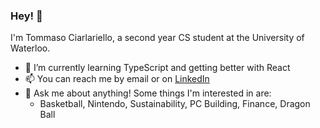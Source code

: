 ### Hey! 🦆
I'm Tommaso Ciarlariello, a second year CS student at the University of Waterloo.
- 🌱 I’m currently learning TypeScript and getting better with React
- 📫 You can reach me by email or on [LinkedIn](https://www.linkedin.com/in/tomasciar/)
- 💬 Ask me about anything! Some things I'm interested in are:
  - Basketball, Nintendo, Sustainability, PC Building, Finance, Dragon Ball
